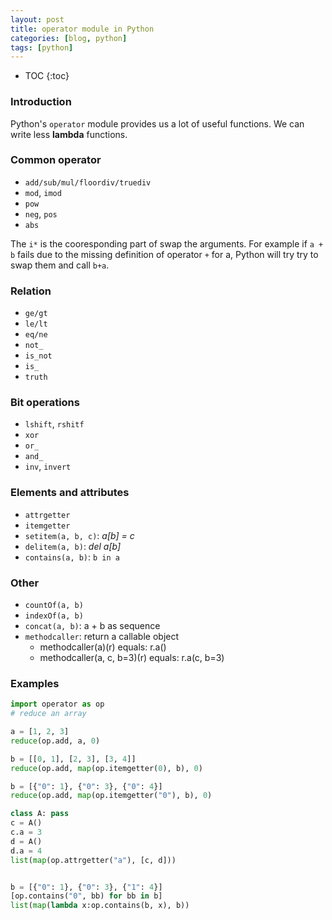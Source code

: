 ```yaml
---
layout: post
title: operator module in Python
categories: [blog, python]
tags: [python]
---
```


* TOC
{:toc}

### Introduction

Python's `operator` module provides us a lot of useful functions. We can write less **lambda**
functions.

### Common operator

+ `add/sub/mul/floordiv/truediv`
+ `mod`, `imod`
+ `pow`
+ `neg`, `pos`
+ `abs`

The `i*` is the cooresponding part of swap the arguments. For example if `a + b` fails due to
the missing definition of operator `+` for a, Python will try try to swap them and call `b+a`.

### Relation

+ `ge/gt`
+ `le/lt`
+ `eq/ne`
+ `not_`
+ `is_not`
+ `is_`
+ `truth`

### Bit operations

+ `lshift`, `rshitf`
+ `xor`
+ `or_`
+ `and_`
+ `inv`, `invert`

### Elements and attributes

+ `attrgetter`
+ `itemgetter`
+ `setitem(a, b, c)`: *a[b] = c*
+ `delitem(a, b)`: *del a[b]*
+ `contains(a, b)`: `b in a`

### Other

+ `countOf(a, b)`
+ `indexOf(a, b)`
+ `concat(a, b)`: a + b as sequence
+ `methodcaller`: return a callable object
  + methodcaller(a)(r) equals: r.a()
  + methodcaller(a, c, b=3)(r) equals: r.a(c, b=3)

### Examples

```python
import operator as op
# reduce an array

a = [1, 2, 3]
reduce(op.add, a, 0)

b = [[0, 1], [2, 3], [3, 4]]
reduce(op.add, map(op.itemgetter(0), b), 0)

b = [{"0": 1}, {"0": 3}, {"0": 4}]
reduce(op.add, map(op.itemgetter("0"), b), 0)

class A: pass
c = A()
c.a = 3
d = A()
d.a = 4
list(map(op.attrgetter("a"), [c, d]))


b = [{"0": 1}, {"0": 3}, {"1": 4}]
[op.contains("0", bb) for bb in b]
list(map(lambda x:op.contains(b, x), b))

```
